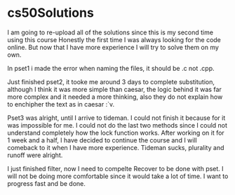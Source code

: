 # cs50Solutions
I am going to re-upload all of the solutions since this is my second time using this course
Honestly the first time I was always looking for the code online.
But now that I have more experience I will try to solve them on my own.

In pset1 i made the error when naming the files, it should be .c not .cpp.

Just finished pset2, it tooke me around 3 days to complete substitution, although I think it was more simple than caesar, the logic behind it was far more complex and it needed a more thinking, also they do not explain how to enchipher the text as in caesar :`v.

Pset3 was alright, until I arrive to tideman. I could not finish it because for it was impossible for me. I could not do the last two methods since I could not understand completely how the lock function works. After working on it for 1 week and a half, I have decided to continue the course and I will comeback to it when I have more experience. Tideman sucks, plurality and runoff were alright.

I just finished filter, now I need to compelte Recover to be done with pset. I will not be doing more comfortable since it would take a lot of time. I want to progress fast and be done.
